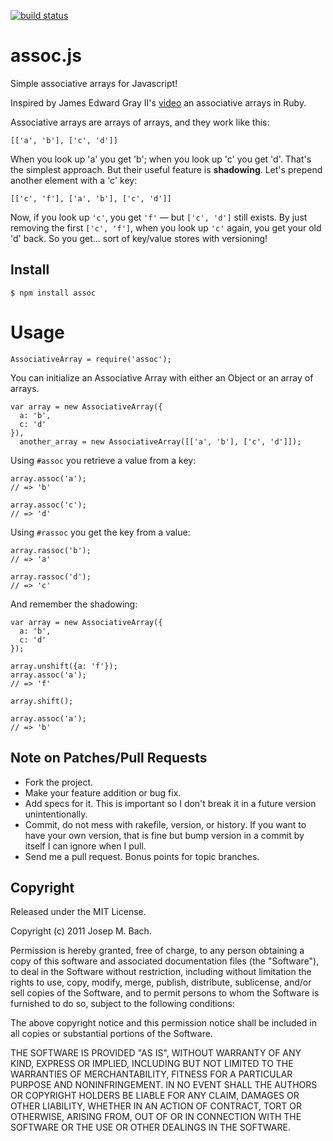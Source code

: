 [![build status](https://secure.travis-ci.org/txus/assoc.js.png)](http://travis-ci.org/txus/assoc.js)
# assoc.js

Simple associative arrays for Javascript!

Inspired by James Edward Gray II's [video](http://www.heartmindcode.com/blog/2011/04/james-edward-gray-associative-arrays-and-ruby-hashes/) an associative arrays in Ruby.

Associative arrays are arrays of arrays, and they work like this:

    [['a', 'b'], ['c', 'd']]

When you look up 'a' you get 'b'; when you look up 'c' you get 'd'.
That's the simplest approach. But their useful feature is **shadowing**.
Let's prepend another element with a 'c' key:

    [['c', 'f'], ['a', 'b'], ['c', 'd']]

Now, if you look up `'c'`, you get `'f'` &mdash; but `['c', 'd']` still
exists. By just removing the first `['c', 'f']`, when you look up `'c'`
again, you get your old 'd' back. So you get... sort of key/value stores
with versioning!

## Install

    $ npm install assoc

# Usage

    AssociativeArray = require('assoc');

You can initialize an Associative Array with either an Object or an array of
arrays.

    var array = new AssociativeArray({ 
      a: 'b',
      c: 'd'
    }),
      another_array = new AssociativeArray([['a', 'b'], ['c', 'd']]);

Using `#assoc` you retrieve a value from a key:

    array.assoc('a');
    // => 'b'

    array.assoc('c');
    // => 'd'

Using `#rassoc` you get the key from a value:

    array.rassoc('b');
    // => 'a'

    array.rassoc('d');
    // => 'c'

And remember the shadowing:

    var array = new AssociativeArray({
      a: 'b',
      c: 'd'
    });

    array.unshift({a: 'f'});
    array.assoc('a');
    // => 'f'

    array.shift();

    array.assoc('a');
    // => 'b'

## Note on Patches/Pull Requests
 
* Fork the project.
* Make your feature addition or bug fix.
* Add specs for it. This is important so I don't break it in a
  future version unintentionally.
* Commit, do not mess with rakefile, version, or history.
  If you want to have your own version, that is fine but bump version
  in a commit by itself I can ignore when I pull.
* Send me a pull request. Bonus points for topic branches.

## Copyright

Released under the MIT License.

Copyright (c) 2011 Josep M. Bach.

Permission is hereby granted, free of charge, to any person obtaining a copy
of this software and associated documentation files (the "Software"), to deal
in the Software without restriction, including without limitation the rights
to use, copy, modify, merge, publish, distribute, sublicense, and/or sell
copies of the Software, and to permit persons to whom the Software is
furnished to do so, subject to the following conditions:

The above copyright notice and this permission notice shall be included in
all copies or substantial portions of the Software.

THE SOFTWARE IS PROVIDED "AS IS", WITHOUT WARRANTY OF ANY KIND, EXPRESS OR
IMPLIED, INCLUDING BUT NOT LIMITED TO THE WARRANTIES OF MERCHANTABILITY,
FITNESS FOR A PARTICULAR PURPOSE AND NONINFRINGEMENT. IN NO EVENT SHALL THE
AUTHORS OR COPYRIGHT HOLDERS BE LIABLE FOR ANY CLAIM, DAMAGES OR OTHER
LIABILITY, WHETHER IN AN ACTION OF CONTRACT, TORT OR OTHERWISE, ARISING FROM,
OUT OF OR IN CONNECTION WITH THE SOFTWARE OR THE USE OR OTHER DEALINGS IN
THE SOFTWARE.
